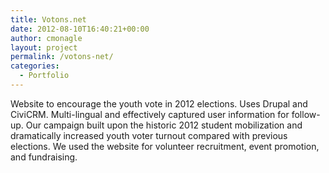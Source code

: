 ```yaml
---
title: Votons.net
date: 2012-08-10T16:40:21+00:00
author: cmonagle
layout: project
permalink: /votons-net/
categories:
  - Portfolio
---
```

Website to encourage the youth vote in 2012 elections. Uses Drupal and CiviCRM. Multi-lingual and effectively captured user information for follow-up. Our campaign built upon the historic 2012 student mobilization and dramatically increased youth voter turnout compared with previous elections. We used the website for volunteer recruitment, event promotion, and fundraising.
